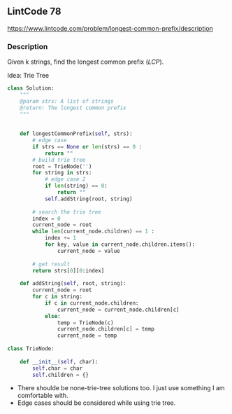 ## LintCode 78 

<https://www.lintcode.com/problem/longest-common-prefix/description>

### **Description**

Given k strings, find the longest common prefix (*LCP*).



Idea: Trie Tree 

```python
class Solution:
    """
    @param strs: A list of strings
    @return: The longest common prefix
    """
    
  
    def longestCommonPrefix(self, strs):
        # edge case 
        if strs == None or len(strs) == 0 : 
            return ""
        # build trie tree 
        root = TrieNode('')
        for string in strs: 
            # edge case 2 
            if len(string) == 0:
                return ""
            self.addString(root, string)
            
        # search the trie tree 
        index = 0 
        current_node = root
        while len(current_node.children) == 1 : 
            index += 1 
            for key, value in current_node.children.items(): 
                current_node = value
                
        # get result 
        return strs[0][0:index]
        
    def addString(self, root, string): 
        current_node = root
        for c in string: 
            if c in current_node.children: 
                current_node = current_node.children[c]
            else: 
                temp = TrieNode(c)
                current_node.children[c] = temp
                current_node = temp
        
class TrieNode: 
    
    def __init__(self, char): 
        self.char = char
        self.children = {}

```

+ There shoulde be none-trie-tree solutions too.  I just use something I am comfortable with. 
+ Edge cases should be considered while using trie tree. 

